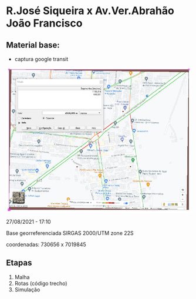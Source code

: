 # R.José Siqueira x Av.Ver.Abrahão João Francisco

## Material base:

- captura google transit

![captura google maps](imgs/2021-08-27-183944_dimensoes.jpg)

27/08/2021 - 17:10

Base georreferenciada SIRGAS 2000/UTM zone 22S

coordenadas: 730656 x 7019845

## Etapas

1. Malha
2. Rotas (código trecho)
3. Simulação